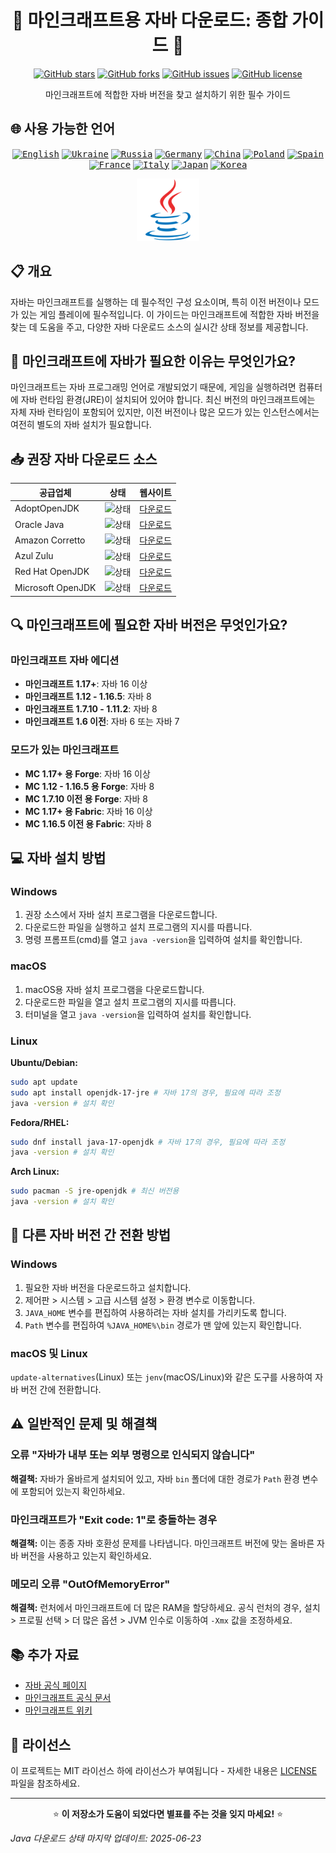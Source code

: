 <div align="center">

# 🌟 마인크래프트용 자바 다운로드: 종합 가이드 🌟

[![GitHub stars](https://img.shields.io/github/stars/BANSAFAn/Java-On-Minecraft?style=social)](https://github.com/BANSAFAn/Java-On-Minecraft/stargazers)
[![GitHub forks](https://img.shields.io/github/forks/BANSAFAn/Java-On-Minecraft?style=social)](https://github.com/BANSAFAn/Java-On-Minecraft/network/members)
[![GitHub issues](https://img.shields.io/github/issues/BANSAFAn/Java-On-Minecraft)](https://github.com/BANSAFAn/Java-On-Minecraft/issues)
[![GitHub license](https://img.shields.io/github/license/BANSAFAn/Java-On-Minecraft)](https://github.com/BANSAFAn/Java-On-Minecraft/blob/main/LICENSE)

<p>마인크래프트에 적합한 자바 버전을 찾고 설치하기 위한 필수 가이드</p>

</div>

## 🌐 사용 가능한 언어

<div align="center">

<kbd>[<img title="English" alt="English" src="https://upload.wikimedia.org/wikipedia/commons/thumb/a/a5/Flag_of_the_United_Kingdom_%281-2%29.svg/1200px-Flag_of_the_United_Kingdom_%281-2%29.svg.png" width="22">](../README.md)</kbd>
<kbd>[<img title="Ukraine" alt="Ukraine" src="https://upload.wikimedia.org/wikipedia/commons/thumb/4/49/Flag_of_Ukraine.svg/1280px-Flag_of_Ukraine.svg.png" width="22">](README.ua.md)</kbd>
<kbd>[<img title="Russia" alt="Russia" src="https://upload.wikimedia.org/wikipedia/commons/thumb/f/f3/Flag_of_Russia.svg/1280px-Flag_of_Russia.svg.png" width="22">](README.ru.md)</kbd>
<kbd>[<img title="Germany" alt="Germany" src="https://upload.wikimedia.org/wikipedia/en/thumb/b/ba/Flag_of_Germany.svg/640px-Flag_of_Germany.svg.png" width="22">](README.de.md)</kbd>
<kbd>[<img title="China" alt="China" src="https://upload.wikimedia.org/wikipedia/commons/thumb/f/fa/Flag_of_the_People%27s_Republic_of_China.svg/800px-Flag_of_the_People%27s_Republic_of_China.svg.png" width="22">](README.zh.md)</kbd>
<kbd>[<img title="Poland" alt="Poland" src="https://upload.wikimedia.org/wikipedia/en/1/12/Flag_of_Poland.svg" width="22">](README.pl.md)</kbd>
<kbd>[<img title="Spain" alt="Spain" src="https://upload.wikimedia.org/wikipedia/commons/thumb/9/9a/Flag_of_Spain.svg/1200px-Flag_of_Spain.svg.png" width="22">](README.es.md)</kbd>
<kbd>[<img title="France" alt="France" src="https://upload.wikimedia.org/wikipedia/commons/thumb/c/c3/Flag_of_France.svg/1200px-Flag_of_France.svg.png" width="22">](README.fr.md)</kbd>
<kbd>[<img title="Italy" alt="Italy" src="https://upload.wikimedia.org/wikipedia/commons/thumb/0/03/Flag_of_Italy.svg/1500px-Flag_of_Italy.svg.png" width="22">](README.it.md)</kbd>
<kbd>[<img title="Japan" alt="Japan" src="https://upload.wikimedia.org/wikipedia/commons/thumb/9/9e/Flag_of_Japan.svg/1200px-Flag_of_Japan.svg.png" width="22">](README.ja.md)</kbd>
<kbd>[<img title="Korea" alt="Korea" src="https://upload.wikimedia.org/wikipedia/commons/thumb/0/09/Flag_of_South_Korea.svg/1200px-Flag_of_South_Korea.svg.png" width="22">](README.ko.md)</kbd>

</div>

<div align="center">
<img src="https://raw.githubusercontent.com/devicons/devicon/master/icons/java/java-original.svg" alt="java" width="100" height="100"/>
</div>

## 📋 개요

자바는 마인크래프트를 실행하는 데 필수적인 구성 요소이며, 특히 이전 버전이나 모드가 있는 게임 플레이에 필수적입니다. 이 가이드는 마인크래프트에 적합한 자바 버전을 찾는 데 도움을 주고, 다양한 자바 다운로드 소스의 실시간 상태 정보를 제공합니다.

## 🤔 마인크래프트에 자바가 필요한 이유는 무엇인가요?

마인크래프트는 자바 프로그래밍 언어로 개발되었기 때문에, 게임을 실행하려면 컴퓨터에 자바 런타임 환경(JRE)이 설치되어 있어야 합니다. 최신 버전의 마인크래프트에는 자체 자바 런타임이 포함되어 있지만, 이전 버전이나 많은 모드가 있는 인스턴스에서는 여전히 별도의 자바 설치가 필요합니다.

## 📥 권장 자바 다운로드 소스

<div align="center">

| 공급업체          | 상태                                                                                        | 웹사이트                                                                    |
|-------------------|---------------------------------------------------------------------------------------------|-----------------------------------------------------------------------------|
| AdoptOpenJDK      | ![상태](https://img.shields.io/badge/상태-사용%20가능-brightgreen)                        | [다운로드](https://adoptium.net/temurin/releases/)                           |
| Oracle Java       | ![상태](https://img.shields.io/badge/상태-사용%20가능-brightgreen)                        | [다운로드](https://www.oracle.com/java/technologies/downloads/)              |
| Amazon Corretto   | ![상태](https://img.shields.io/badge/상태-사용%20가능-brightgreen)                        | [다운로드](https://aws.amazon.com/corretto/?filtered-posts.sort-by=item.additionalFields.createdDate&filtered-posts.sort-order=desc) |
| Azul Zulu         | ![상태](https://img.shields.io/badge/상태-사용%20가능-brightgreen)                        | [다운로드](https://www.azul.com/downloads/?package=jdk)                      |
| Red Hat OpenJDK   | ![상태](https://img.shields.io/badge/상태-사용%20불가-red)                              | [다운로드](https://developers.redhat.com/products/openjdk/download)          |
| Microsoft OpenJDK | ![상태](https://img.shields.io/badge/상태-사용%20가능-brightgreen)                        | [다운로드](https://learn.microsoft.com/java/openjdk/download)                |

</div>

## 🔍 마인크래프트에 필요한 자바 버전은 무엇인가요?

### 마인크래프트 자바 에디션

- **마인크래프트 1.17+**: 자바 16 이상
- **마인크래프트 1.12 - 1.16.5**: 자바 8
- **마인크래프트 1.7.10 - 1.11.2**: 자바 8
- **마인크래프트 1.6 이전**: 자바 6 또는 자바 7

### 모드가 있는 마인크래프트

- **MC 1.17+ 용 Forge**: 자바 16 이상
- **MC 1.12 - 1.16.5 용 Forge**: 자바 8
- **MC 1.7.10 이전 용 Forge**: 자바 8
- **MC 1.17+ 용 Fabric**: 자바 16 이상
- **MC 1.16.5 이전 용 Fabric**: 자바 8

## 💻 자바 설치 방법

### Windows

1. 권장 소스에서 자바 설치 프로그램을 다운로드합니다.
2. 다운로드한 파일을 실행하고 설치 프로그램의 지시를 따릅니다.
3. 명령 프롬프트(cmd)를 열고 `java -version`을 입력하여 설치를 확인합니다.

### macOS

1. macOS용 자바 설치 프로그램을 다운로드합니다.
2. 다운로드한 파일을 열고 설치 프로그램의 지시를 따릅니다.
3. 터미널을 열고 `java -version`을 입력하여 설치를 확인합니다.

### Linux

**Ubuntu/Debian:**
```bash
sudo apt update
sudo apt install openjdk-17-jre # 자바 17의 경우, 필요에 따라 조정
java -version # 설치 확인
```

**Fedora/RHEL:**
```bash
sudo dnf install java-17-openjdk # 자바 17의 경우, 필요에 따라 조정
java -version # 설치 확인
```

**Arch Linux:**
```bash
sudo pacman -S jre-openjdk # 최신 버전용
java -version # 설치 확인
```

## 🔄 다른 자바 버전 간 전환 방법

### Windows

1. 필요한 자바 버전을 다운로드하고 설치합니다.
2. 제어판 > 시스템 > 고급 시스템 설정 > 환경 변수로 이동합니다.
3. `JAVA_HOME` 변수를 편집하여 사용하려는 자바 설치를 가리키도록 합니다.
4. `Path` 변수를 편집하여 `%JAVA_HOME%\bin` 경로가 맨 앞에 있는지 확인합니다.

### macOS 및 Linux

`update-alternatives`(Linux) 또는 `jenv`(macOS/Linux)와 같은 도구를 사용하여 자바 버전 간에 전환합니다.

## ⚠️ 일반적인 문제 및 해결책

### 오류 "자바가 내부 또는 외부 명령으로 인식되지 않습니다"

**해결책:** 자바가 올바르게 설치되어 있고, 자바 `bin` 폴더에 대한 경로가 `Path` 환경 변수에 포함되어 있는지 확인하세요.

### 마인크래프트가 "Exit code: 1"로 충돌하는 경우

**해결책:** 이는 종종 자바 호환성 문제를 나타냅니다. 마인크래프트 버전에 맞는 올바른 자바 버전을 사용하고 있는지 확인하세요.

### 메모리 오류 "OutOfMemoryError"

**해결책:** 런처에서 마인크래프트에 더 많은 RAM을 할당하세요. 공식 런처의 경우, 설치 > 프로필 선택 > 더 많은 옵션 > JVM 인수로 이동하여 `-Xmx` 값을 조정하세요.

## 📚 추가 자료

- [자바 공식 페이지](https://www.java.com/)
- [마인크래프트 공식 문서](https://minecraft.net/)
- [마인크래프트 위키](https://minecraft.fandom.com/)

## 📜 라이선스

이 프로젝트는 MIT 라이선스 하에 라이선스가 부여됩니다 - 자세한 내용은 [LICENSE](../LICENSE) 파일을 참조하세요.

---

<div align="center">

⭐ **이 저장소가 도움이 되었다면 별표를 주는 것을 잊지 마세요!** ⭐

</div>


*Java 다운로드 상태 마지막 업데이트: 2025-06-23*
